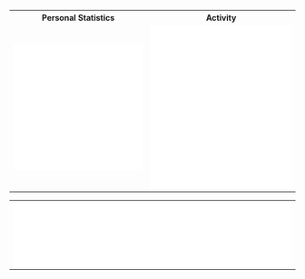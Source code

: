 
<table>

  <tr>
    <th>Personal Statistics</th>
    <th>Activity</th>
  </tr>
        <td>
  <img align="left" width="390" alt="" src="/general.svg">

</td>
    <td>

  <img align="right" width="440" alt="" src="/activity.svg">

</td>
</table> 
<table style="width:100%">
  
 <td>
<img align='center' width="" src="/languages.svg" alt="Metrics" >
</td>
</table>
